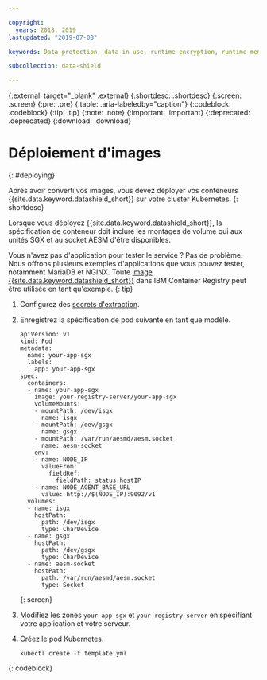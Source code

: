```yaml
---

copyright:
  years: 2018, 2019
lastupdated: "2019-07-08"

keywords: Data protection, data in use, runtime encryption, runtime memory encryption, encrypted memory, Intel SGX, software guard extensions, Fortanix runtime encryption

subcollection: data-shield

---
```


{:external: target="_blank" .external}
{:shortdesc: .shortdesc}
{:screen: .screen}
{:pre: .pre}
{:table: .aria-labeledby="caption"}
{:codeblock: .codeblock}
{:tip: .tip}
{:note: .note}
{:important: .important}
{:deprecated: .deprecated}
{:download: .download}


# Déploiement d'images
{: #deploying}

Après avoir converti vos images, vous devez déployer vos conteneurs {{site.data.keyword.datashield_short}} sur votre cluster Kubernetes.
{: shortdesc}

Lorsque vous déployez {{site.data.keyword.datashield_short}}, la spécification de conteneur doit inclure les montages de volume qui aux unités SGX et au socket AESM d'être disponibles. 

Vous n'avez pas d'application pour tester le service ? Pas de problème. Nous offrons plusieurs exemples d'applications que vous pouvez tester, notamment MariaDB et NGINX. Toute [image {{site.data.keyword.datashield_short}}](/docs/services/Registry?topic=RegistryImages-datashield-mariadb_starter) dans IBM Container Registry peut être utilisée en tant qu'exemple.
{: tip}

1. Configurez des [secrets d'extraction](/docs/containers?topic=containers-images#other).

2. Enregistrez la spécification de pod suivante en tant que modèle.

    ```
    apiVersion: v1
    kind: Pod
    metadata:
      name: your-app-sgx
      labels:
        app: your-app-sgx
    spec:
      containers:
      - name: your-app-sgx
        image: your-registry-server/your-app-sgx
        volumeMounts:
        - mountPath: /dev/isgx
          name: isgx
        - mountPath: /dev/gsgx
          name: gsgx
        - mountPath: /var/run/aesmd/aesm.socket
          name: aesm-socket
        env:
        - name: NODE_IP
          valueFrom:
            fieldRef:
              fieldPath: status.hostIP
        - name: NODE_AGENT_BASE_URL
          value: http://$(NODE_IP):9092/v1
      volumes:
      - name: isgx
        hostPath:
          path: /dev/isgx
          type: CharDevice
      - name: gsgx
        hostPath:
          path: /dev/gsgx
          type: CharDevice
      - name: aesm-socket
        hostPath:
          path: /var/run/aesmd/aesm.socket
          type: Socket
    ```
    {: screen}

3. Modifiez les zones `your-app-sgx` et `your-registry-server` en spécifiant votre application et votre serveur.

4. Créez le pod Kubernetes.

   ```
   kubectl create -f template.yml
   ```
  {: codeblock}


